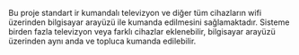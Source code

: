 Bu proje standart ir kumandalı televizyon ve diğer tüm cihazların wifi üzerinden bilgisayar arayüzü ile kumanda edilmesini sağlamaktadır. Sisteme birden fazla televizyon veya farklı cihazlar eklenebilir, bilgisayar arayüzü üzerinden aynı anda ve topluca kumanda edilebilir.
